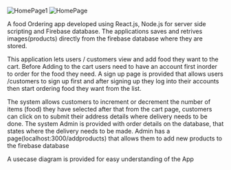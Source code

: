 
![HomePage1](https://github.com/PearsonGrant24/MambosTest.com/assets/100286838/100a0b27-7f90-4472-a8e6-283b60c91250)
![HomePage](https://github.com/PearsonGrant24/MambosTest.com/assets/100286838/5ec34409-96a4-45ac-8a0a-fa7e22e53bef)

A food Ordering app developed using React.js, Node.js for server side scripting and Firebase database.
The applications saves and retrives images(products) directly from the firebase database where they are stored.
 
This application lets users / customers view and add food they want to the cart. Before Adding to the cart users need to have an account first inorder to order for the food they need. 
A sign up page is provided that allows users /customers to sign up first and after signing up they log into their accounts then  start ordering food they want from the list.
 
The system allows  customers to increment or decrement the number of items (food) they have selected after that from the cart page, customers can click on to submit their address details where delivery needs to be done. 
The system Admin is provided with order details on the database, that states where the delivery needs to be made. Admin has a page(localhost:3000/addproducts) that allows them to add new products to the firebase database

A usecase diagram is provided for easy understanding of the App
